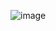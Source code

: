 ![image](https://github.com/dudustein23/Micros_II/assets/111469427/4a589d38-528b-4294-8cc9-cb94ab95c4d8)
